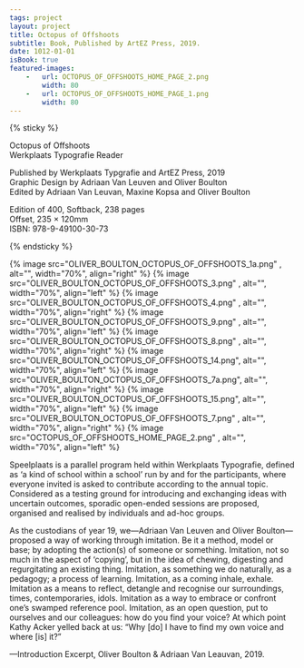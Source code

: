 ```yaml
---
tags: project
layout: project
title: Octopus of Offshoots
subtitle: Book, Published by ArtEZ Press, 2019.
date: 1012-01-01
isBook: true
featured-images: 
    -   url: OCTOPUS_OF_OFFSHOOTS_HOME_PAGE_2.png
        width: 80
    -   url: OCTOPUS_OF_OFFSHOOTS_HOME_PAGE_1.png
        width: 80
---
```


{% sticky %}

Octopus of Offshoots  
Werkplaats Typografie Reader  

Published by Werkplaats Typgrafie and ArtEZ Press, 2019  
Graphic Design by Adriaan Van Leuven and Oliver Boulton  
Edited by Adriaan Van Leuvan, Maxine Kopsa and Oliver Boulton  

Edition of 400, Softback, 238 pages  
Offset, 235 × 120mm  
ISBN: 978-9-49100-30-73

{% endsticky %}

{% image src="OLIVER_BOULTON_OCTOPUS_OF_OFFSHOOTS_1a.png" , alt="", width="70%", align="right" %}
{% image src="OLIVER_BOULTON_OCTOPUS_OF_OFFSHOOTS_3.png" , alt="", width="70%", align="left"  %}
{% image src="OLIVER_BOULTON_OCTOPUS_OF_OFFSHOOTS_4.png" , alt="", width="70%", align="right" %}
{% image src="OLIVER_BOULTON_OCTOPUS_OF_OFFSHOOTS_9.png" , alt="", width="70%", align="left"  %}
{% image src="OLIVER_BOULTON_OCTOPUS_OF_OFFSHOOTS_8.png" , alt="", width="70%", align="right" %}
{% image src="OLIVER_BOULTON_OCTOPUS_OF_OFFSHOOTS_14.png", alt="", width="70%", align="left"  %}
{% image src="OLIVER_BOULTON_OCTOPUS_OF_OFFSHOOTS_7a.png", alt="", width="70%", align="right" %}
{% image src="OLIVER_BOULTON_OCTOPUS_OF_OFFSHOOTS_15.png", alt="", width="70%", align="left"  %}
{% image src="OLIVER_BOULTON_OCTOPUS_OF_OFFSHOOTS_7.png" , alt="", width="70%", align="right" %}
{% image src="OCTOPUS_OF_OFFSHOOTS_HOME_PAGE_2.png" , alt="", width="70%", align="left"  %}

Speelplaats is a parallel program held within Werkplaats Typografie, defined as ‘a kind of school within a school’ run by and for the participants, where everyone invited is asked to contribute according to the annual topic. Considered as a testing ground for introducing and exchanging ideas with uncertain outcomes, sporadic open-ended sessions are proposed, organised and realised by individuals and ad-hoc groups.

As the custodians of year 19, we—Adriaan Van Leuven and Oliver Boulton—proposed a way of working through imitation. Be it a method, model or base; by adopting the action(s) of someone or something. Imitation, not so much in the aspect of ‘copying’, but in the idea of chewing, digesting and regurgitating an existing thing. Imitation, as something we do naturally, as a pedagogy; a process of learning. Imitation, as a coming inhale, exhale. Imitation as a means to reflect, detangle and recognise our surroundings, times, contemporaries, idols. Imitation as a way to embrace or confront one’s swamped reference pool. Imitation, as an open question, put to ourselves and our colleagues: how do you find your voice? At which point Kathy Acker yelled back at us: “Why [do] I have to find my own voice and where [is] it?”

—Introduction Excerpt, Oliver Boulton & Adriaan Van Leauvan, 2019.
